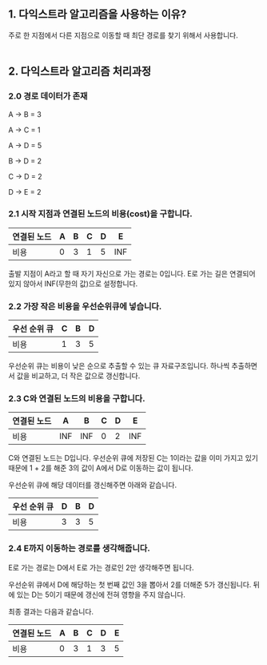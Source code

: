 ## 1. 다익스트라 알고리즘을 사용하는 이유?

주로 한 지점에서 다른 지점으로 이동할 때 최단 경로를 찾기 위해서 사용합니다.
<br><br>

## 2. 다익스트라 알고리즘 처리과정

### 2.0 경로 데이터가 존재

A → B = 3

A → C = 1

A → D = 5

B → D = 2

C → D = 2

D → E = 2

### 2.1 시작 지점과 연결된 노드의 비용(cost)을 구합니다.

| 연결된 노드 | A | B | C | D | E |
| --- | --- | --- | --- | --- | --- |
| 비용 | 0 | 3 | 1 | 5 | INF |

출발 지점이 A라고 할 때 자기 자신으로 가는 경로는 0입니다. E로 가는 길은 연결되어 있지 않아서 INF(무한의 값)으로 설정합니다.

### 2.2 가장 작은 비용을 우선순위큐에 넣습니다.

| 우선 순위 큐 | C | B | D |
| --- | --- | --- | --- |
| 비용 | 1 | 3 | 5 |

우선순위 큐는 비용이 낮은 순으로 추출할 수 있는 큐 자료구조입니다. 하나씩 추출하면서 값을 비교하고, 더 작은 값으로 갱신합니다.

### 2.3 C와 연결된 노드의 비용을 구합니다.

| 연결된 노드 | A | B | C | D | E |
| --- | --- | --- | --- | --- | --- |
| 비용 | INF | INF | 0 | 2 | INF |

C와 연결된 노드는 D입니다. 우선순위 큐에 저장된 C는 1이라는 값을 이미 가지고 있기 때문에 1 + 2를 해준 3의 값이 A에서 D로 이동하는 값이 됩니다.

우선순위 큐에 해당 데이터를 갱신해주면 아래와 같습니다.

| 우선 순위 큐 | D | B | D |
| --- | --- | --- | --- |
| 비용 | 3 | 3 | 5 |

### 2.4 E까지 이동하는  경로를 생각해줍니다.

E로 가는 경로는 D에서 E로 가는 경로인 2만 생각해주면 됩니다. 

우선순위 큐에서 D에 해당하는 첫 번째 값인 3을 뽑아서 2를 더해준 5가 갱신됩니다. 뒤에 있는 D는 5이기 때문에 갱신에 전혀 영향을 주지 않습니다. 

최종 결과는 다음과 같습니다.

| 연결된 노드 | A | B | C | D | E |
| --- | --- | --- | --- | --- | --- |
| 비용 | 0 | 3 | 1 | 3 | 5 |
